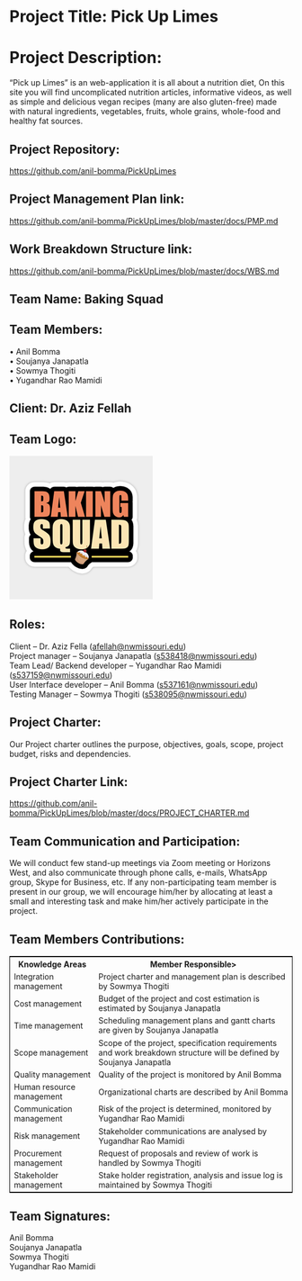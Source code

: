 ﻿# Project Title: Pick Up Limes

# Project Description:

“Pick up Limes” is an web-application it is all about a nutrition diet, On this site you will find uncomplicated nutrition articles, informative videos, as well as simple and delicious vegan recipes (many are also gluten-free) made with natural ingredients, vegetables, fruits, whole grains, whole-food and healthy fat sources.

## Project Repository:

https://github.com/anil-bomma/PickUpLimes

## Project Management Plan link:

https://github.com/anil-bomma/PickUpLimes/blob/master/docs/PMP.md

## Work Breakdown Structure link:

https://github.com/anil-bomma/PickUpLimes/blob/master/docs/WBS.md

## Team Name: Baking Squad

## Team Members:

• Anil Bomma<br>
• Soujanya Janapatla<br>
• Sowmya Thogiti<br>
• Yugandhar Rao Mamidi<br>


## Client: Dr. Aziz Fellah

## Team Logo:

![](https://raw.githubusercontent.com/anil-bomma/PickUpLimes/master/Images/logo.png)

## Roles:

Client – Dr. Aziz Fella (afellah@nwmissouri.edu)<br>
Project manager – Soujanya Janapatla (s538418@nwmissouri.edu)<br>
Team Lead/ Backend developer – Yugandhar Rao Mamidi (s537159@nwmissouri.edu)<br>
User Interface developer – Anil Bomma (s537161@nwmissouri.edu)<br>
Testing Manager – Sowmya Thogiti (s538095@nwmissouri.edu)<br>


## Project Charter:

Our Project charter outlines the purpose, objectives, goals, scope, project budget, risks and dependencies.

## Project Charter Link:

https://github.com/anil-bomma/PickUpLimes/blob/master/docs/PROJECT_CHARTER.md

## Team Communication and Participation:

We will conduct few stand-up meetings via Zoom meeting or Horizons West, and also communicate through phone calls, e-mails, WhatsApp group, Skype for Business, etc.
If any non-participating team member is present in our group, we will encourage him/her by allocating at least a small and interesting task and make him/her actively participate in the project.

## Team Members Contributions:

<table style="width:100%;border: 1px solid black;">
<tr>
<th>Knowledge Areas</th>	
<th>Member Responsible></th>
  </tr>
  <tr>
    <td>Integration management</td>
    <td>Project charter and management plan is described by Sowmya Thogiti</td>
  </tr>
   <tr>
    <td>Cost management</td>
    <td>Budget of the project and cost estimation is estimated by Soujanya Janapatla</td>
  </tr>
  <tr>
    <td>Time management</td>
    <td>Scheduling management plans and gantt charts are given by Soujanya Janapatla</td>
  </tr>
  <tr>
    <td>Scope management</td>
    <td>Scope of the project, specification requirements and work breakdown structure will be defined by Soujanya Janapatla </td>
  </tr>
  <tr>
    <td>Quality management</td>
    <td>Quality of the project is monitored by Anil Bomma</td>
  </tr>
   <tr>
    <td>Human resource management</td>
    <td>Organizational charts are described by Anil Bomma</td>
  </tr>
  <tr>
    <td>Communication management</td>
    <td>Risk of the project is determined, monitored by Yugandhar Rao Mamidi</td>
  </tr>
   <tr>
    <td>Risk management</td>
    <td>Stakeholder communications are analysed by Yugandhar Rao Mamidi</td>
  </tr>
   <tr>
    <td>Procurement management</td>
    <td>Request of proposals and review of work is handled by Sowmya Thogiti</td>
  </tr>
   <tr>
    <td>Stakeholder management</td>
    <td>Stake holder registration, analysis and issue log is maintained by Sowmya Thogiti</td>
  </tr>
  </table>


## Team Signatures:

Anil Bomma
<br>
Soujanya Janapatla
<br>
Sowmya Thogiti
<br>
Yugandhar Rao Mamidi
